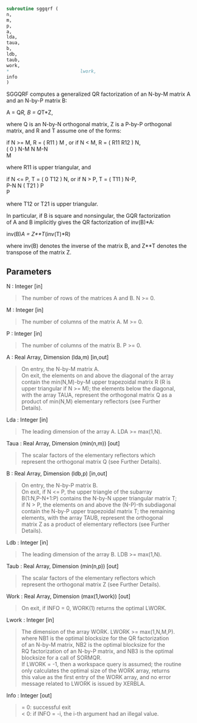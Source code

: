```fortran  
subroutine sggqrf (  
n,  
m,  
p,  
a,  
lda,  
taua,  
b,  
ldb,  
taub,  
work,  
*                          lwork,  
info  
)  
```  
  
SGGQRF computes a generalized QR factorization of an N-by-M matrix A  
and an N-by-P matrix B:  
  
A = Q*R,        B = Q*T*Z,  
  
where Q is an N-by-N orthogonal matrix, Z is a P-by-P orthogonal  
matrix, and R and T assume one of the forms:  
  
if N >= M,  R = ( R11 ) M  ,   or if N < M,  R = ( R11  R12 ) N,  
(  0  ) N-M                         N   M-N  
M  
  
where R11 is upper triangular, and  
  
if N <= P,  T = ( 0  T12 ) N,   or if N > P,  T = ( T11 ) N-P,  
P-N  N                           ( T21 ) P  
P  
  
where T12 or T21 is upper triangular.  
  
In particular, if B is square and nonsingular, the GQR factorization  
of A and B implicitly gives the QR factorization of inv(B)*A:  
  
inv(B)*A = Z**T*(inv(T)*R)  
  
where inv(B) denotes the inverse of the matrix B, and Z**T denotes the  
transpose of the matrix Z.  
  
## Parameters  
N : Integer [in]  
> The number of rows of the matrices A and B. N >= 0.  
  
M : Integer [in]  
> The number of columns of the matrix A.  M >= 0.  
  
P : Integer [in]  
> The number of columns of the matrix B.  P >= 0.  
  
A : Real Array, Dimension (lda,m) [in,out]  
> On entry, the N-by-M matrix A.  
> On exit, the elements on and above the diagonal of the array  
> contain the min(N,M)-by-M upper trapezoidal matrix R (R is  
> upper triangular if N >= M); the elements below the diagonal,  
> with the array TAUA, represent the orthogonal matrix Q as a  
> product of min(N,M) elementary reflectors (see Further  
> Details).  
  
Lda : Integer [in]  
> The leading dimension of the array A. LDA >= max(1,N).  
  
Taua : Real Array, Dimension (min(n,m)) [out]  
> The scalar factors of the elementary reflectors which  
> represent the orthogonal matrix Q (see Further Details).  
  
B : Real Array, Dimension (ldb,p) [in,out]  
> On entry, the N-by-P matrix B.  
> On exit, if N <= P, the upper triangle of the subarray  
> B(1:N,P-N+1:P) contains the N-by-N upper triangular matrix T;  
> if N > P, the elements on and above the (N-P)-th subdiagonal  
> contain the N-by-P upper trapezoidal matrix T; the remaining  
> elements, with the array TAUB, represent the orthogonal  
> matrix Z as a product of elementary reflectors (see Further  
> Details).  
  
Ldb : Integer [in]  
> The leading dimension of the array B. LDB >= max(1,N).  
  
Taub : Real Array, Dimension (min(n,p)) [out]  
> The scalar factors of the elementary reflectors which  
> represent the orthogonal matrix Z (see Further Details).  
  
Work : Real Array, Dimension (max(1,lwork)) [out]  
> On exit, if INFO = 0, WORK(1) returns the optimal LWORK.  
  
Lwork : Integer [in]  
> The dimension of the array WORK. LWORK >= max(1,N,M,P).  
> where NB1 is the optimal blocksize for the QR factorization  
> of an N-by-M matrix, NB2 is the optimal blocksize for the  
> RQ factorization of an N-by-P matrix, and NB3 is the optimal  
> blocksize for a call of SORMQR.  
> If LWORK = -1, then a workspace query is assumed; the routine  
> only calculates the optimal size of the WORK array, returns  
> this value as the first entry of the WORK array, and no error  
> message related to LWORK is issued by XERBLA.  
  
Info : Integer [out]  
> = 0:  successful exit  
> < 0:  if INFO = -i, the i-th argument had an illegal value.  
  
